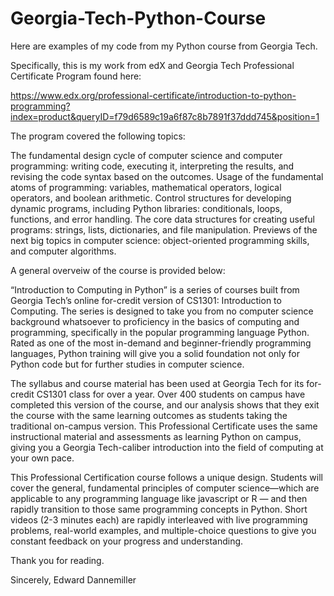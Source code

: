 # Georgia-Tech-Python-Course
Here are examples of my code from my Python course from Georgia Tech.

Specifically, this is my work from edX and Georgia Tech Professional Certificate Program found here:

https://www.edx.org/professional-certificate/introduction-to-python-programming?index=product&queryID=f79d6589c19a6f87c8b7891f37ddd745&position=1

The program covered the following topics:

The fundamental design cycle of computer science and computer programming: writing code, executing it, interpreting the results, and revising the code syntax based on the outcomes.
Usage of the fundamental atoms of programming: variables, mathematical operators, logical operators, and boolean arithmetic.
Control structures for developing dynamic programs, including Python libraries: conditionals, loops, functions, and error handling.
The core data structures for creating useful programs: strings, lists, dictionaries, and file manipulation.
Previews of the next big topics in computer science: object-oriented programming skills, and computer algorithms.

A general overveiw of the course is provided below:

“Introduction to Computing in Python” is a series of courses built from Georgia Tech’s online for-credit version of CS1301: Introduction to Computing. The series is designed to take you from no computer science background whatsoever to proficiency in the basics of computing and programming, specifically in the popular programming language Python. Rated as one of the most in-demand and beginner-friendly programming languages, Python training will give you a solid foundation not only for Python code but for further studies in computer science.

The syllabus and course material has been used at Georgia Tech for its for-credit CS1301 class for over a year. Over 400 students on campus have completed this version of the course, and our analysis shows that they exit the course with the same learning outcomes as students taking the traditional on-campus version. This Professional Certificate uses the same instructional material and assessments as learning Python on campus, giving you a Georgia Tech-caliber introduction into the field of computing at your own pace.

This Professional Certification course follows a unique design. Students will cover the general, fundamental principles of computer science—which are applicable to any programming language like javascript or R — and then rapidly transition to those same programming concepts in Python. Short videos (2-3 minutes each) are rapidly interleaved with live programming problems, real-world examples, and multiple-choice questions to give you constant feedback on your progress and understanding.

Thank you for reading.

Sincerely,
Edward Dannemiller
